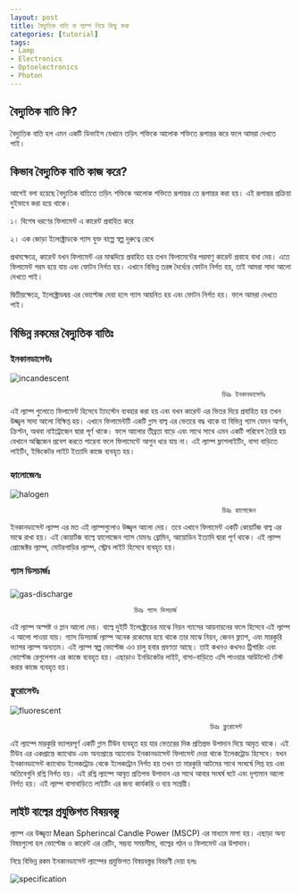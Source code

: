 ```yaml
---
layout: post
title: বৈদ্যুতিক বাতি বা ল্যাম্প নিয়ে কিছু কথা  
categories: [tutorial]
tags:
- Lamp
- Electronics
- Optoelectronics
- Photon
---
```




## **বৈদ্যুতিক বাতি কি?**

বৈদ্যুতিক বাতি হল এমন একটি ডিভাইস যেখানে তড়িৎ শক্তিকে আলোক শক্তিতে রূপান্তর করে ফলে আমরা দেখতে পাই।

## **কিভাব বৈদ্যুতিক বাতি কাজ করে?**

আগেই বলা হয়েছে বৈদ্যুতিক বাতিতে তড়িৎ শক্তিকে আলোক শক্তিতে রূপান্তর তে রূপান্তর করা হয়। এই রূপান্তর প্রক্রিয়া দুইভাবে করা হয়ে থাকে।

১। বিশেষ ধরণের ফিলামেন্ট এ কারেন্ট প্রবাহিত করে

২। এক জোড়া ইলেক্ট্রোডকে গ্যাস যুক্ত বাল্পে স্বল্প দুরুত্বে রেখে

প্রথমক্ষেত্রে, কারেন্ট যখন ফিলামেন্ট এর মাঝদিয়ে প্রবাহিত হয় তখন ফিলামেন্টের পরমাণু কারেন্ট প্রবাহে বাধা দেয়। এতে ফিলামেন্ট গরম হয়ে যায় এবং ফোটন নির্গত হয়। এখানে বিভিন্ন তরঙ্গ দৈর্ধ্যের ফোটন নির্গত হয়, তাই আমরা সাদা আলো দেখতে পাই।

দ্বিতীয়ক্ষেত্রে, ইলেক্ট্রোডদ্বয় এর ভোল্টেজ দেয়া হলে গ্যাস আয়নিত হয় এবং ফোটন নির্গত হয়। ফলে আমরা দেখতে পাই।

## **বিভিন্ন রকমের বৈদ্যুতিক বাতিঃ**

### **ইনকানডাসেন্টঃ**

![incandescent](https://user-images.githubusercontent.com/25157202/26843713-fe555128-4b12-11e7-9a42-719f52d58f92.png)

```
                                                     চিত্রঃ ইনকানডাসেন্টঃ
```

এই ল্যাম্প গুলোতে ফিলামেন্ট হিসেবে ট্যাংস্টেন ব্যবহার করা হয় এবং যখন কারেন্ট এর ভিতর দিয়ে প্রবাহিত হয় তখন উজ্জ্বল সাদা আলো বিক্ষিপ্ত হয়। এখানে ফিলামেন্টটি একটি গ্লাস বাল্ব এর ভেতরে বদ্ধ থাকে যা বিভিন্ন গ্যাস যেমন আর্গন, ক্রিপ্টন, অথবা নাইট্রোজেন দ্বারা পূর্ণ থাকে। ফলে আলোর তীব্রতা বাড়ে এবং সাথে সাথে এমন একটি পরিবেশ তৈরি হয় যেখানে অক্সিজেন প্রবেশ করতে পারেনা ফলে ফিলামেন্টে আগুন ধরে যায় না। এই ল্যাম্প ফ্লাশলাইটিং, বাসা বাড়িতে লাইটিং, ইন্ডিকেটর লাইট ইত্যাদি কাজে ব্যবহৃত হয়।

### **হ্যালোজেনঃ**

![halogen](https://user-images.githubusercontent.com/25157202/26843862-6fcb7404-4b13-11e7-95f7-9ef89cc3aab4.png)

```
                                                     চিত্রঃ হ্যালোজেন 
```

ইনকানডাসেন্ট ল্যাম্প এর মত এই ল্যাম্পগুলোও উজ্জ্বল আলো দেয়। তবে এখানে ফিলামেন্ট একটি কোয়ার্টজ বাল্ব এর মাঝে রাখা হয়। এই কোয়ার্টজ বাল্বে হ্যালোজেন গ্যাস যেমনঃ ব্রোমিন, আয়োডিন ইত্যাদি দ্বারা পূর্ণ থাকে। এই ল্যাম্প প্রোজেক্টর ল্যাম্প, মোটরগাড়ির ল্যাম্প, স্ট্রোব লাইট হিসেবে ব্যবহৃত হয়।

### **গ্যাস ডিসচার্জঃ**

###           
![gas-discharge](https://user-images.githubusercontent.com/25157202/26843916-9f07247a-4b13-11e7-87f3-02cc8b921d77.png)

                                   চিত্রঃ গ্যাস ডিসচার্জ 

এই ল্যাম্প অস্পষ্ট ও ম্লান আলো দেয়। বাল্বে দুইটি ইলেক্ট্রোডের মাঝে নিয়ন গ্যাসের আয়নায়নের ফলে হিসেবে এই ল্যাম্প এ আলো পাওয়া যায়। গ্যাস ডিসচার্জ ল্যাম্প অনেক রকেমের হয়ে থাকে তার মাঝে নিয়ন, জেনন ফ্ল্যাশ, এবং মারকুরি ভ্যাপর ল্যাম্প অন্যতম। এই ল্যাম্প স্বল্প ভোল্টেজ এও চালু হবার প্রবণতা আছে। তাই কখনও কখনও ট্রিগারিং এবং ভোল্টেজ রেগুলেশন এর কাজে ব্যবহৃত হয়। এছাড়াও ইনডিকেটর লাইট, বাসা-বাড়িতে এসি পাওয়ার আউটলেট টেস্ট করার কাজে ব্যবহৃত হয়।

### **ফ্লুরোসেন্টঃ**


![fluorescent](https://user-images.githubusercontent.com/25157202/26843993-d63cfabe-4b13-11e7-9354-4400f1110810.png)


```
                                                  চিত্রঃ ফ্লুরোসেন্ট 
```

এই ল্যাম্পে মারকুরি ভ্যাপরপূর্ণ একটি গ্লাস টিউব ব্যবহৃত হয় যার ভেতরের দিক প্রতিপ্রভ উপাদান দিয়ে আবৃত থাকে। এই টিউব এর একপ্রান্তে ক্যাথোড এবং অন্যপ্রান্তে অ্যানোড ইনকানডাসেন্ট ফিলামেন্ট দেয়া থাকে ইলেকট্রোড হিসেবে। যখন ইনকানডাসেন্ট ক্যাথোড ইলেকট্রোড থেকে ইলেকট্রোন নির্গত হয় তখন তা মারকুরি আটমের সাথে সংঘর্ষে লিপ্ত হয় এবং অতিবেগুনি রশ্নি নির্গত হয়। এই রশ্নি ল্যাম্পে আবৃত প্রতিপভ উপাদান এর সাথে আবার সংঘর্ষ ঘটে এবং দৃশ্যমান আলো নির্গত হয়। এই ল্যাম্প বাসাবাড়িতে লাইটিং এর জন্য কার্যকরি ও ব্যয় সাশ্রয়ী।

## **লাইট বাল্বের প্রযুক্তিগত বিষয়বস্তু**

ল্যাম্প এর উজ্জ্বতা Mean Spherincal Candle Power \(MSCP\) এর মাধ্যমে মাপা হয়। এছাড়া অন্য বিষয়গুলো হল ভোল্টেজ ও কারেন্ট এর রেটিং, সম্ভব্য সময়সীমা, বাল্বের গঠন ও ফিলামেন্ট এর উপাদান।

নিম্নে বিভিন্ন রকম ইনকানডাসেন্ট ল্যাম্পের প্রযুক্তিগত বিষয়বস্তুর বিবরণী দেয়া হলঃ

 ![specification](https://user-images.githubusercontent.com/25157202/26844018-eb18bcd4-4b13-11e7-86c8-f0559a474212.png)


